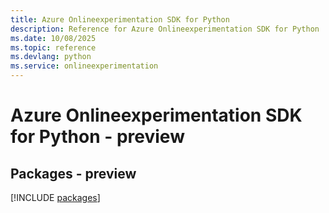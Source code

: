 ```yaml
---
title: Azure Onlineexperimentation SDK for Python
description: Reference for Azure Onlineexperimentation SDK for Python
ms.date: 10/08/2025
ms.topic: reference
ms.devlang: python
ms.service: onlineexperimentation
---
```

# Azure Onlineexperimentation SDK for Python - preview
## Packages - preview
[!INCLUDE [packages](onlineexperimentation-index.md)]